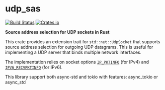 # udp_sas

[![Build Status](https://travis-ci.org/a-ba/udp_sas.svg?branch=master)](https://travis-ci.org/a-ba/udp_sas)
[![Crates.io](https://img.shields.io/crates/v/udp_sas.svg)](https://crates.io/crates/udp_sas)

**Source address selection for UDP sockets in Rust**

This crate provides an extension trait for `std::net::UdpSocket` that supports
source address selection for outgoing UDP datagrams. This is useful for
implementing a UDP server that binds multiple network interfaces.
 
The implementation relies on socket options
[`IP_PKTINFO`](http://man7.org/linux/man-pages/man7/ip.7.html) (for IPv4) and
[`IPV6_RECVPKTINFO`](http://man7.org/linux/man-pages/man7/ipv6.7.html)
(for IPv6).
 
This library support both async-std and tokio with features: async_tokio or async_std